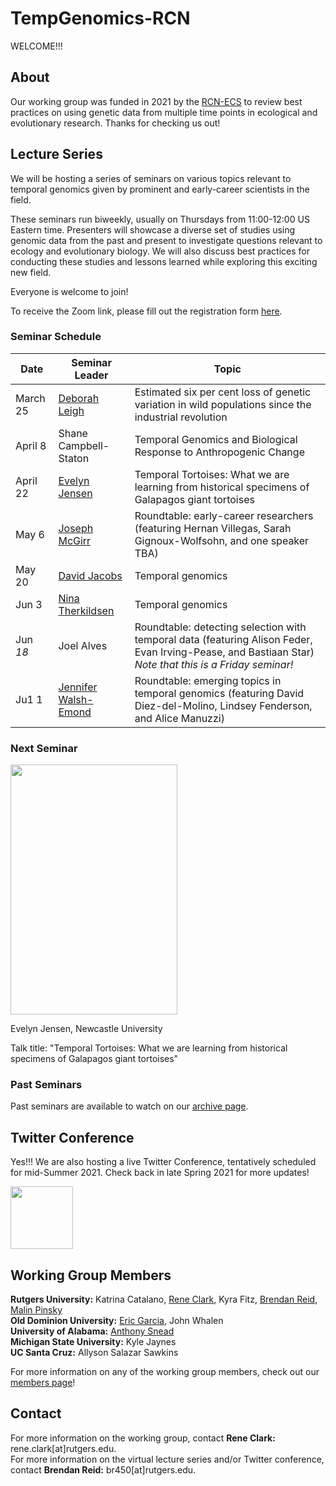 # TempGenomics-RCN

WELCOME!!! 


## About

Our working group was funded in 2021 by the [RCN-ECS](https://rcn-ecs.github.io/)
to review best practices on using genetic data from multiple time points in
ecological and evolutionary research. Thanks for checking us out!


## Lecture Series

We will be hosting a series of seminars on various topics relevant to temporal genomics given by prominent and early-career scientists in the field.

These seminars run biweekly, usually on Thursdays from 11:00-12:00 US Eastern time. Presenters will showcase a diverse set of studies using genomic data from the past and present to investigate questions relevant to ecology and evolutionary biology. We will also discuss best practices for conducting these studies and lessons learned while exploring this exciting new field.

Everyone is welcome to join! 

To receive the Zoom link, please fill out the registration form [here](https://docs.google.com/forms/d/e/1FAIpQLSdIf-jWqJbajpKC-c_i0t6Rtjd8l2dmfAT0MYHsWIsTiLDDfg/viewform).


### Seminar Schedule

Date | Seminar Leader | Topic
---- | ------- | -----
March 25 | [Deborah Leigh](https://deborahmleigh.weebly.com/) | Estimated six per cent loss of genetic variation in wild populations since the industrial revolution
April 8 | Shane Campbell-Staton | Temporal Genomics and Biological Response to Anthropogenic Change
April 22 | [Evelyn Jensen](eljensen.ca) | Temporal Tortoises: What we are learning from historical specimens of Galapagos giant tortoises
May 6 | [Joseph McGirr](https://joemcgirr.github.io/research/) | Roundtable: early-career researchers (featuring Hernan Villegas, Sarah Gignoux-Wolfsohn, and one speaker TBA)
May 20 | [David Jacobs](https://jacobslab.weebly.com/) | Temporal genomics
Jun 3 | [Nina Therkildsen](https://www.therkildsenlab.com/) | Temporal genomics
Jun *18* | Joel Alves | Roundtable: detecting selection with temporal data (featuring Alison Feder, Evan Irving-Pease, and Bastiaan Star) *Note that this is a Friday seminar!*
Ju1 1 | [Jennifer Walsh-Emond](http://jenniferlwalsh.com/) | Roundtable: emerging topics in temporal genomics (featuring David Diez-del-Molino, Lindsey Fenderson, and Alice Manuzzi)


### Next Seminar



<img src="https://user-images.githubusercontent.com/49986485/114183288-85031e80-9911-11eb-8d1c-85da725d955b.JPG" height="400" width="267"> 




Evelyn Jensen, Newcastle University

Talk title: "Temporal Tortoises: What we are learning from historical specimens of Galapagos giant tortoises"


### Past Seminars

Past seminars are available to watch on our [archive page](archive.md).



## Twitter Conference

Yes!!! We are also hosting a live Twitter Conference, tentatively scheduled for mid-Summer 2021. Check back in late Spring 2021 for more updates!

<img src="https://user-images.githubusercontent.com/40210956/109213643-d6e74f00-777e-11eb-801a-37afb832700b.png" height="100" width="100"> 




## Working Group Members

**Rutgers University:** Katrina Catalano, [Rene Clark](https://www.clark-ecology.com/), Kyra Fitz, [Brendan Reid](https://nerdbrained.wixsite.com/home), [Malin Pinsky](https://pinsky.marine.rutgers.edu/)  
**Old Dominion University:** [Eric Garcia](https://ericgarciaphd.wordpress.com/), John Whalen  
**University of Alabama:** [Anthony Snead](https://anthony-snead.com/)  
**Michigan State University:** Kyle Jaynes  
**UC Santa Cruz:** Allyson Salazar Sawkins  

For more information on any of the working group members, check out our [members page](members.md)!


## Contact

For more information on the working group, contact **Rene Clark:** rene.clark[at]rutgers.edu.  
For more information on the virtual lecture series and/or Twitter conference, contact **Brendan Reid:** br450[at]rutgers.edu.
